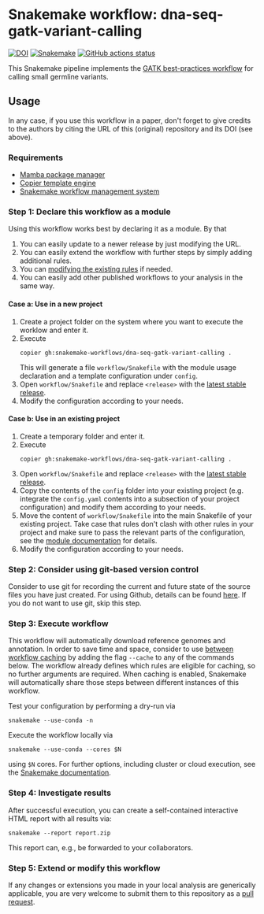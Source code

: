 # Snakemake workflow: dna-seq-gatk-variant-calling

[![DOI](https://zenodo.org/badge/139045164.svg)](https://zenodo.org/badge/latestdoi/139045164)
[![Snakemake](https://img.shields.io/badge/snakemake-≥6.1.0-brightgreen.svg)](https://snakemake.github.io)
[![GitHub actions status](https://github.com/snakemake-workflows/dna-seq-gatk-variant-calling/workflows/Tests/badge.svg?branch=main)](https://github.com/snakemake-workflows/dna-seq-gatk-variant-calling/actions?query=branch%3Amain+workflow%3ATests)

This Snakemake pipeline implements the [GATK best-practices workflow](https://gatk.broadinstitute.org/hc/en-us/articles/360035535932-Germline-short-variant-discovery-SNPs-Indels-) for calling small germline variants.

## Usage

In any case, if you use this workflow in a paper, don't forget to give credits to the authors by citing the URL of this (original) repository and its DOI (see above).

### Requirements

* [Mamba package manager](https://github.com/conda-forge/miniforge#mambaforge)
* [Copier template engine](https://copier.readthedocs.io)
* [Snakemake workflow management system](https://snakemake.github.io)

### Step 1: Declare this workflow as a module

Using this workflow works best by declaring it as a module.
By that

1. You can easily update to a newer release by just modifying the URL.
2. You can easily extend the workflow with further steps by simply adding additional rules.
3. You can [modifying the existing rules](https://snakemake.readthedocs.io/en/stable/snakefiles/modularization.html#snakefiles-modules) if needed.
4. You can easily add other published workflows to your analysis in the same way.

#### Case a: Use in a new project

1. Create a project folder on the system where you want to execute the worklow and enter it.
2. Execute
   ```
   copier gh:snakemake-workflows/dna-seq-gatk-variant-calling .
   ```
   This will generate a file `workflow/Snakefile` with the module usage declaration and a template configuration under `config`.
3. Open `workflow/Snakefile` and replace `<release>` with the [latest stable release](https://github.com/snakemake-workflows/dna-seq-gatk-variant-calling/releases). 
4. Modify the configuration according to your needs.

#### Case b: Use in an existing project

1. Create a temporary folder and enter it.
2. Execute
   ```
   copier gh:snakemake-workflows/dna-seq-gatk-variant-calling .
   ```
3. Open `workflow/Snakefile` and replace `<release>` with the [latest stable release](https://github.com/snakemake-workflows/dna-seq-gatk-variant-calling/releases).
4. Copy the contents of the `config` folder into your existing project (e.g. integrate the `config.yaml` contents into a subsection of your project configuration) and modify them according to your needs.
5. Move the content of `workflow/Snakefile` into the main Snakefile of your existing project. Take case that rules don't clash with other rules in your project and make sure to pass the relevant parts of the configuration, see the [module documentation](https://snakemake.readthedocs.io/en/stable/snakefiles/modularization.html#snakefiles-modules) for details.
6. Modify the configuration according to your needs.

### Step 2: Consider using git-based version control

Consider to use git for recording the current and future state of the source files you have just created.
For using Github, details can be found [here](https://docs.github.com/en/github/importing-your-projects-to-github/adding-an-existing-project-to-github-using-the-command-line). If you do not want to use git, skip this step.

### Step 3: Execute workflow

This workflow will automatically download reference genomes and annotation.
In order to save time and space, consider to use [between workflow caching](https://snakemake.readthedocs.io/en/stable/executing/caching.html) by adding the flag `--cache` to any of the commands below.
The workflow already defines which rules are eligible for caching, so no further arguments are required.
When caching is enabled, Snakemake will automatically share those steps between different instances of this workflow.

Test your configuration by performing a dry-run via

    snakemake --use-conda -n

Execute the workflow locally via

    snakemake --use-conda --cores $N

using `$N` cores. For further options, including cluster or cloud execution, see the [Snakemake documentation](https://snakemake.readthedocs.io/en/stable/executing/cli.html).

### Step 4: Investigate results

After successful execution, you can create a self-contained interactive HTML report with all results via:

    snakemake --report report.zip

This report can, e.g., be forwarded to your collaborators.

### Step 5: Extend or modify this workflow

If any changes or extensions you made in your local analysis are generically applicable, you are very welcome to submit them to this repository as a [pull request](https://docs.github.com/en/github/collaborating-with-issues-and-pull-requests/about-pull-requests).

